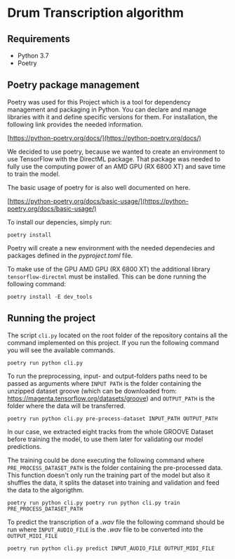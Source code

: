 # Drum Transcription algorithm 

## Requirements
* Python 3.7
* Poetry

## Poetry package management

Poetry was used for this Project which is a tool for dependency management and packaging in Python. You can declare and manage libraries with it and define specific versions for them. For installation, the following link provides the needed information.

[https://python-poetry.org/docs/](https://python-poetry.org/docs/)

 We decided to use poetry, because we wanted to create an environment to use TensorFlow with the DirectML package. That package was needed to fully use the computing power of an AMD GPU (RX 6800 XT) and save time to train the model.

The basic usage of poetry for is also well documented on here.

[https://python-poetry.org/docs/basic-usage/](https://python-poetry.org/docs/basic-usage/)

To install our depencies, simply run:

```
poetry install
```
Poetry will create a new environment with the needed dependecies and packages defined in the *pyproject.toml* file.

To make use of the GPU AMD GPU (RX 6800 XT) the additional library `tensorflow-directml` must be installed. This can be done running the following command:
```
poetry install -E dev_tools
```

## Running the project 

The script `cli.py` located on the root folder of the repository contains all the command implemented on this project. If you run the following command you will see the available commands.
```
poetry run python cli.py
```
To run the preprocessing, input- and output-folders paths need to be passed as arguments where `INPUT PATH` is the folder containing the unzipped dataset groove (which can be downloaded from: https://magenta.tensorflow.org/datasets/groove) and `OUTPUT_PATH` is the folder where the data will be transferred. 
```
poetry run python cli.py pre-process-dataset INPUT_PATH OUTPUT_PATH
```
In our case, we extracted eight tracks from the whole GROOVE Dataset before training the model, to use them later for validating our model predictions.

The training could be done executing the following command where `PRE_PROCESS_DATASET_PATH` is the folder containing the pre-processed data. This function doesn't only run the training part of the model but also it shuffles the data, it splits the dataset into training and validation and feed the data to the algorigthm.  
```
poetry run python cli.py poetry run python cli.py train PRE_PROCESS_DATASET_PATH
```
To predict the transcription of a *.wav* file the following command should be run where `INPUT_AUDIO_FILE` is the *.wav* file to be converted into the `OUTPUT_MIDI_FILE` 
```
poetry run python cli.py predict INPUT_AUDIO_FILE OUTPUT_MIDI_FILE
```
